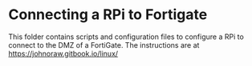 # Connecting a RPi to Fortigate

This folder contains scripts and configuration files to configure a RPi to connect to the DMZ of a FortiGate.
The instructions are at https://johnoraw.gitbook.io/linux/
